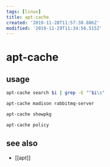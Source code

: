 ```yaml
---
tags: [linux]
title: apt-cache
created: '2019-11-28T11:57:30.886Z'
modified: '2019-11-29T11:34:56.515Z'
---
```


# apt-cache

## usage
```sh
apt-cache search $i | grep -E "^$i\s"

apt-cache madison rabbitmq-server

apt-cache showpkg

apt-cache policy
```

## see also
- [[apt]]
